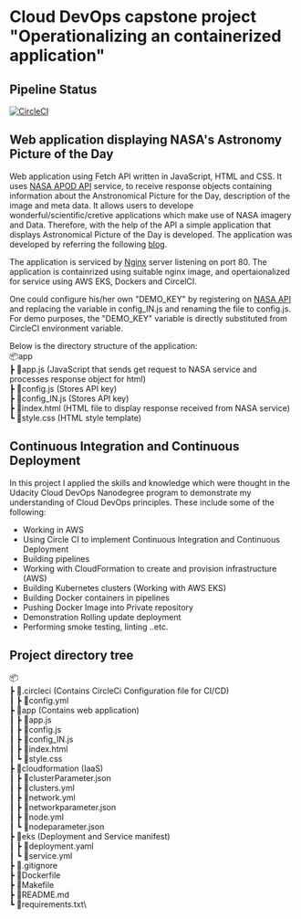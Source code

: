 
# Cloud DevOps capstone project "Operationalizing an containerized application"

## Pipeline Status

[![CircleCI](https://dl.circleci.com/status-badge/img/gh/kusuma-ss/NASAImageAccess/tree/master.svg?style=svg)](https://dl.circleci.com/status-badge/redirect/gh/kusuma-ss/NASAImageAccess/tree/master)

## Web application displaying NASA's Astronomy Picture of the Day

Web application using Fetch API written in JavaScript, HTML and CSS. It uses [NASA APOD API](https://api.nasa.gov/) service, to receive response objects containing information about the Anstronomical Picture for the Day, description of the image and meta data. It allows users to develope wonderful/scientific/cretive applications which make use of NASA imagery and Data. Therefore, with the help of the API a simple application that displays Astronomical Picture of the Day is developed. The application was developed by referring the following [blog](https://sophiali.dev/javascript-fetch-api-with-nasa-api).

The application is serviced by [Nginx](https://www.nginx.com/) server listening on port 80. The application is containrized using suitable nginx image, and opertaionalized for service using AWS EKS, Dockers and CircelCI.  

One could configure his/her own "DEMO_KEY" by registering on [NASA API](https://api.nasa.gov/) and replacing the variable in config_IN.js and renaming the file to config.js. For demo purposes, the "DEMO_KEY" variable is directly substituted from CircleCI environment variable.  

Below is the directory structure of the application:\
📦app\
 ┣ 📜app.js (JavaScript that sends get request to NASA service and processes response object for html)\
 ┣ 📜config.js (Stores API key)\
 ┣ 📜config_IN.js (Stores API key)\
 ┣ 📜index.html (HTML file to display response received from NASA service)\
 ┗ 📜style.css (HTML style template)

## Continuous Integration and Continuous Deployment

 In this project I applied the skills and knowledge which were thought in the Udacity Cloud DevOps Nanodegree program to demonstrate my understanding of Cloud DevOps principles. These include some of the following:

* Working in AWS
* Using Circle CI to implement Continuous Integration and Continuous Deployment
* Building pipelines
* Working with CloudFormation to create and provision infrastructure (AWS) 
* Building Kubernetes clusters (Working with AWS EKS)
* Building Docker containers in pipelines
* Pushing Docker Image into Private repository
* Demonstration Rolling update deployment
* Performing smoke testing, linting ..etc.

## Project directory tree

📦\
 ┣ 📂.circleci (Contains CircleCi Configuration file for CI/CD)\
 ┃ ┣ 📜config.yml\
 ┣ 📂app (Contains web application)\
 ┃ ┣ 📜app.js\
 ┃ ┣ 📜config.js\
 ┃ ┣ 📜config_IN.js\
 ┃ ┣ 📜index.html\
 ┃ ┗ 📜style.css\
 ┣ 📂cloudformation (IaaS)\
 ┃ ┣ 📜clusterParameter.json\
 ┃ ┣ 📜clusters.yml\
 ┃ ┣ 📜network.yml\
 ┃ ┣ 📜networkparameter.json\
 ┃ ┣ 📜node.yml\
 ┃ ┗ 📜nodeparameter.json\
 ┣ 📂eks (Deployment and Service manifest)\
 ┃ ┣ 📜deployment.yaml\
 ┃ ┗ 📜service.yml\
 ┣ 📜.gitignore\
 ┣ 📜Dockerfile\
 ┣ 📜Makefile\
 ┣ 📜README.md\
 ┗ 📜requirements.txt\
